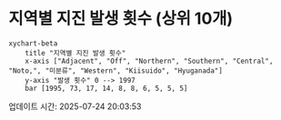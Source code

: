 # 지역별 지진 발생 횟수 (상위 10개)

```mermaid
xychart-beta
    title "지역별 지진 발생 횟수"
    x-axis ["Adjacent", "Off", "Northern", "Southern", "Central", "Noto,", "미분류", "Western", "Kiisuido", "Hyuganada"]
    y-axis "발생 횟수" 0 --> 1997
    bar [1995, 73, 17, 14, 8, 8, 6, 5, 5, 5]
```

업데이트 시간: 2025-07-24 20:03:53
